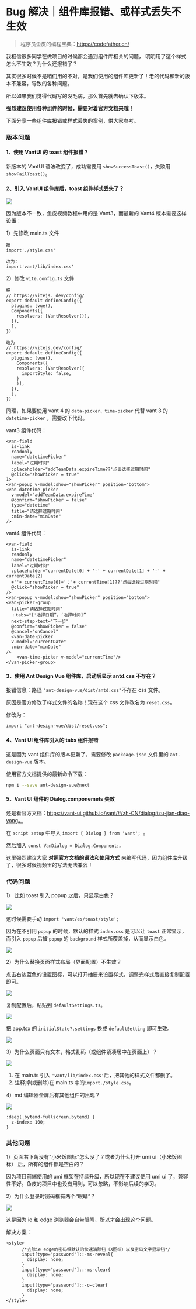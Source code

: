 # Bug 解决｜组件库报错、或样式丢失不生效

> 程序员鱼皮的编程宝典：https://codefather.cn/



我相信很多同学在做项目的时候都会遇到组件库相关的问题， 明明用了这个样式怎么不生效？为什么还报错了？



其实很多时候不是咱们用的不对，是我们使用的组件库更新了！老的代码和新的版本不兼容，导致的各种问题。

所以如果我们觉得代码写的没毛病，那么首先就去确认下版本。

**强烈建议使用各种组件的时候，需要对着官方文档来哦！**



下面分享一些组件库报错或样式丢失的案例，供大家参考。



### 版本问题

#### 1、使用 VantUI 的 toast 组件报错？

新版本的 VantUI 语法改变了，成功需要用 `showSuccessToast()`，失败用 `showFailToast()`。



#### 2、引入 VantUI 组件库后，toast 组件样式丢失了？

![](https://pic.yupi.icu/5563/202404161535471.png)



因为版本不一致，鱼皮视频教程中用的是 Vant3，而最新的 Vant4 版本需要这样设置：

1）先修改 main.ts 文件

```tsx
把
import'./style.css'

改为：
import'vant/lib/index.css'
```



2）修改 `vite.config.ts` 文件

```tsx
把
// https://vitejs. dev/config/
export default defineConfig({
  plugins: [vue(),
  Components({
    resolvers: [VantResolver()],
  }),
  ],
})

改为
// https://vitejs.dev/config/
export default defineConfig({
  plugins: [vue(),
    Components({
    resolvers: [VantResolver({
      importStyle: false,
    }
    )],
  }),
  ],
})
```



同理，如果要使用 vant 4 的 `data-picker、time-picker` 代替 vant 3 的 `datetime-picker` ，需要改下代码。

vant3 组件代码：

```tsx
<van-field
  is-link
  readonly
  name="datetimePicker"
  label="过期时间"
  :placeholder="addTeamData.expireTime??'点击选择过期时间"
  @click="showPicker = true"
1>
<van-popup v-model:show="showPicker" position="bottom">
<van-datetime-picker
  v-model="addTeamData.expireTime"
  @confirm="showPicker = false"
  type="datetime"
  title="请选择过期时间"
  :min-date="minDate"
/>
```



vant4 组件代码：

```tsx
<van-field
  is-link
  readonly
  name="datetimePicker"
  label="过期时间"
  :placeholder="currentDate[0] + '-' + currentDate[1] + '-' + currentDate[2]
  +''+ currentTime[0]+'：'+ currentTime[1]??'点击选择过期时间"
  @click="showPicker = true"
/>
<van-popup v-model:show="showPicker" position="bottom">
<van-picker-group
  title="请选择过期时间"
  ：tabs="['选择日期”，‘选择时间]”
  next-step-text="下一步"
  @confirm="showPicker = false"
  @cancel="onCancel"
  <van-date-picker
  V-model="currentDate"
  :min-date="minDate"
/>
	<van-time-picker v-model="currentTime"/>
</van-picker-group>
```



#### 3、使用 Ant Design Vue 组件库，启动后显示 antd.css 不存在？

报错信息：路径 `"ant-design-vue/dist/antd.css"`不存在 css 文件。

原因是官方修改了样式文件的名称！现在这个 css 文件改名为 `reset.css`。

修改为：

```xml
import "ant-design-vue/dist/reset.css";
```



#### 4、Vant UI 组件库引入的 tabs 组件报错

这是因为 vant 组件库的版本更新了，需要修改 `packeage.json` 文件里的 `ant-design-vue` 版本。

使用官方文档提供的最新命令下载：

```bash
npm i --save ant-design-vue@next
```



#### 5、Vant UI 组件的 Dialog.componemets 失效

还是看官方文档：https://vant-ui.github.io/vant/#/zh-CN/dialog#zu-jian-diao-yong。

在 `script setup` 中导入 `import { Dialog } from 'vant'; `。

然后加入 `const VanDialog = Dialog.Component;`。



这里强烈建议大家 **对照官方文档的语法和使用方式** 来编写代码，因为组件库升级了，很多时候视频里的写法无法兼容！



### 代码问题

1） 比如 toast  引入 popup 之后，只显示白色？

![](https://pic.yupi.icu/5563/202404161535533.png)

这时候需要手动 `import 'vant/es/toast/style';`



因为在不引用 `popup` 的时候，默认的样式 `index.css` 是可以让 `toast` 正常显示，而引入 `popup` 后被 `popup` 的 `background` 样式所覆盖掉，从而显示白色。



![](https://pic.yupi.icu/5563/202404161535884.png)



2）为什么替换页面样式布局（界面配置）不生效？

点击右边蓝色的设置图标，可以打开抽屉来设置样式，调整完样式后直接复制配置即可。



![](https://pic.yupi.icu/5563/202404161535581.png)



复制配置后，粘贴到 `defaultSettings.ts`。



![](https://pic.yupi.icu/5563/202404161535501.png)



把 app.tsx 的 `initialState?.settings` 换成 `defaultSetting` 即可生效。



![](https://pic.yupi.icu/5563/202404161535493.png)



3）为什么页面只有文本，格式乱码（或组件紧凑居中在页面上）？

![](https://pic.yupi.icu/5563/202404161535871.png)



1. 在  main.ts 引入 `'vant/lib/index.css'`后，把其他的样式文件都删了。
2. 注释掉(或删除)在 main.ts 中的`import./style.css`。



4）md 编辑器全屏后有其他组件的出现？



![](https://pic.yupi.icu/5563/202404161535906.png)

```tsx
:deep(.bytemd-fullscreen.bytemd) {
  z-index: 100;
}
```



### 其他问题

1）页面右下角没有"小米饭图标"怎么没了？或者为什么打开 umi ui（小米饭图标） 后，所有的组件都是空白的？

因为项目前端使用的 umi 框架在持续升级，所以现在不建议使用 umi ui 了，兼容性不好。鱼皮的项目中也没有用到，可以忽略，不影响后续的学习。



2）为什么登录时密码框有两个“眼睛”？

![](https://pic.yupi.icu/5563/202404161535923.png)



这是因为 ie 和 edge 浏览器会自带眼睛，所以才会出现这个问题。

解决方案：

```tsx
<style>
      /*去除ie edge的密码框默认的快速清除钮（X图标）以及密码文字显示钮*/
      input[type="password"]::-ms-reveal{
        display: none;
      }
      input[type="password"]::-ms-clear{
        display: none;
      }
      input[type="password"]::-o-clear{
        display: none;
      }
</style>
```

